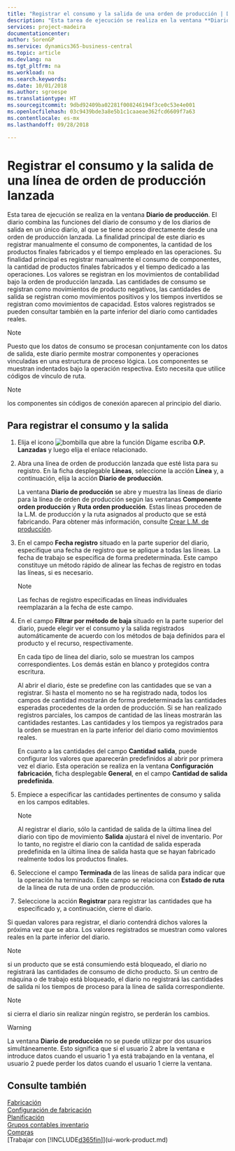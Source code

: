 ```yaml
---
title: "Registrar el consumo y la salida de una orden de producción | Documentos de Microsoft"
description: "Esta tarea de ejecución se realiza en la ventana **Diario de producción**. El diario combina las funciones del diario de consumo y de los diarios de salida en un único diario, al que se tiene acceso directamente desde una orden de producción lanzada. La finalidad principal de este diario es registrar manualmente el consumo de componentes, la cantidad de los productos finales fabricados y el tiempo empleado en las operaciones. Su finalidad principal es registrar manualmente el consumo de componentes, la cantidad de productos finales fabricados y el tiempo dedicado a las operaciones."
services: project-madeira
documentationcenter: 
author: SorenGP
ms.service: dynamics365-business-central
ms.topic: article
ms.devlang: na
ms.tgt_pltfrm: na
ms.workload: na
ms.search.keywords: 
ms.date: 10/01/2018
ms.author: sgroespe
ms.translationtype: HT
ms.sourcegitcommit: 9dbd92409ba02281f008246194f3ce0c53e4e001
ms.openlocfilehash: 03c9439bde3a8e5b1c1caaeae362fcd6609f7a63
ms.contentlocale: es-mx
ms.lasthandoff: 09/28/2018

---
```

# <a name="register-consumption-and-output-for-one-released-production-order-line"></a>Registrar el consumo y la salida de una línea de orden de producción lanzada
Esta tarea de ejecución se realiza en la ventana **Diario de producción**. El diario combina las funciones del diario de consumo y de los diarios de salida en un único diario, al que se tiene acceso directamente desde una orden de producción lanzada. La finalidad principal de este diario es registrar manualmente el consumo de componentes, la cantidad de los productos finales fabricados y el tiempo empleado en las operaciones. Su finalidad principal es registrar manualmente el consumo de componentes, la cantidad de productos finales fabricados y el tiempo dedicado a las operaciones. Los valores se registran en los movimientos de contabilidad bajo la orden de producción lanzada. Las cantidades de consumo se registran como movimientos de producto negativos, las cantidades de salida se registran como movimientos positivos y los tiempos invertidos se registran como movimientos de capacidad. Estos valores registrados se pueden consultar también en la parte inferior del diario como cantidades reales.  

> [!NOTE]  
>  Puesto que los datos de consumo se procesan conjuntamente con los datos de salida, este diario permite mostrar componentes y operaciones vinculadas en una estructura de proceso lógica. Los componentes se muestran indentados bajo la operación respectiva. Esto necesita que utilice códigos de vínculo de ruta.  

> [!NOTE]  
>  los componentes sin códigos de conexión aparecen al principio del diario.  

## <a name="to-register-consumption-and-output"></a>Para registrar el consumo y la salida  
1.  Elija el icono ![bombilla que abre la función Dígame](media/ui-search/search_small.png "Dígame que desea hacer") escriba **O.P. Lanzadas** y luego elija el enlace relacionado.  
2.  Abra una línea de orden de producción lanzada que esté lista para su registro. En la ficha desplegable **Líneas**, seleccione la acción **Línea** y, a continuación, elija la acción **Diario de producción**.  

    La ventana **Diario de producción** se abre y muestra las líneas de diario para la línea de orden de producción según las ventanas **Componente orden producción** y **Ruta orden producción**. Estas líneas proceden de la L.M. de producción y la ruta asignados al producto que se está fabricando. Para obtener más información, consulte [Crear L.M. de producción](production-how-to-create-routings.md).  

3.  En el campo **Fecha registro** situado en la parte superior del diario, especifique una fecha de registro que se aplique a todas las líneas. La fecha de trabajo se especifica de forma predeterminada. Este campo constituye un método rápido de alinear las fechas de registro en todas las líneas, si es necesario.  

    > [!NOTE]  
    >  Las fechas de registro especificadas en líneas individuales reemplazarán a la fecha de este campo.  

4.  En el campo **Filtrar por método de baja** situado en la parte superior del diario, puede elegir ver el consumo y la salida registrados automáticamente de acuerdo con los métodos de baja definidos para el producto y el recurso, respectivamente.  

    En cada tipo de línea del diario, solo se muestran los campos correspondientes. Los demás están en blanco y protegidos contra escritura.  

    Al abrir el diario, éste se predefine con las cantidades que se van a registrar. Si hasta el momento no se ha registrado nada, todos los campos de cantidad mostrarán de forma predeterminada las cantidades esperadas procedentes de la orden de producción. Si se han realizado registros parciales, los campos de cantidad de las líneas mostrarán las cantidades restantes. Las cantidades y los tiempos ya registrados para la orden se muestran en la parte inferior del diario como movimientos reales.  

    En cuanto a las cantidades del campo **Cantidad salida**, puede configurar los valores que aparecerán predefinidos al abrir por primera vez el diario. Esta operación se realiza en la ventana **Configuración fabricación**, ficha desplegable **General**, en el campo **Cantidad de salida predefinida**.

5.  Empiece a especificar las cantidades pertinentes de consumo y salida en los campos editables.  

    > [!NOTE]  
    >  Al registrar el diario, sólo la cantidad de salida de la última línea del diario con tipo de movimiento **Salida** ajustará el nivel de inventario. Por lo tanto, no registre el diario con la cantidad de salida esperada predefinida en la última línea de salida hasta que se hayan fabricado realmente todos los productos finales.  

6.  Seleccione el campo **Terminada** de las líneas de salida para indicar que la operación ha terminado. Este campo se relaciona con **Estado de ruta** de la línea de ruta de una orden de producción.  
7.  Seleccione la acción **Registrar** para registrar las cantidades que ha especificado y, a continuación, cierre el diario.  

Si quedan valores para registrar, el diario contendrá dichos valores la próxima vez que se abra. Los valores registrados se muestran como valores reales en la parte inferior del diario.  

> [!NOTE]  
>   si un producto que se está consumiendo está bloqueado, el diario no registrará las cantidades de consumo de dicho producto. Si un centro de máquina o de trabajo está bloqueado, el diario no registrará las cantidades de salida ni los tiempos de proceso para la línea de salida correspondiente.  

> [!NOTE]  
>  si cierra el diario sin realizar ningún registro, se perderán los cambios.  

> [!WARNING]  
>  La ventana **Diario de producción** no se puede utilizar por dos usuarios simultáneamente. Esto significa que si el usuario 2 abre la ventana e introduce datos cuando el usuario 1 ya está trabajando en la ventana, el usuario 2 puede perder los datos cuando el usuario 1 cierre la ventana.  

## <a name="see-also"></a>Consulte también  
[Fabricación](production-manage-manufacturing.md)    
[Configuración de fabricación](production-configure-production-processes.md)  
[Planificación](production-planning.md)      
[Grupos contables inventario](inventory-manage-inventory.md)  
[Compras](purchasing-manage-purchasing.md)  
[Trabajar con [!INCLUDE[d365fin](includes/d365fin_md.md)]](ui-work-product.md)

